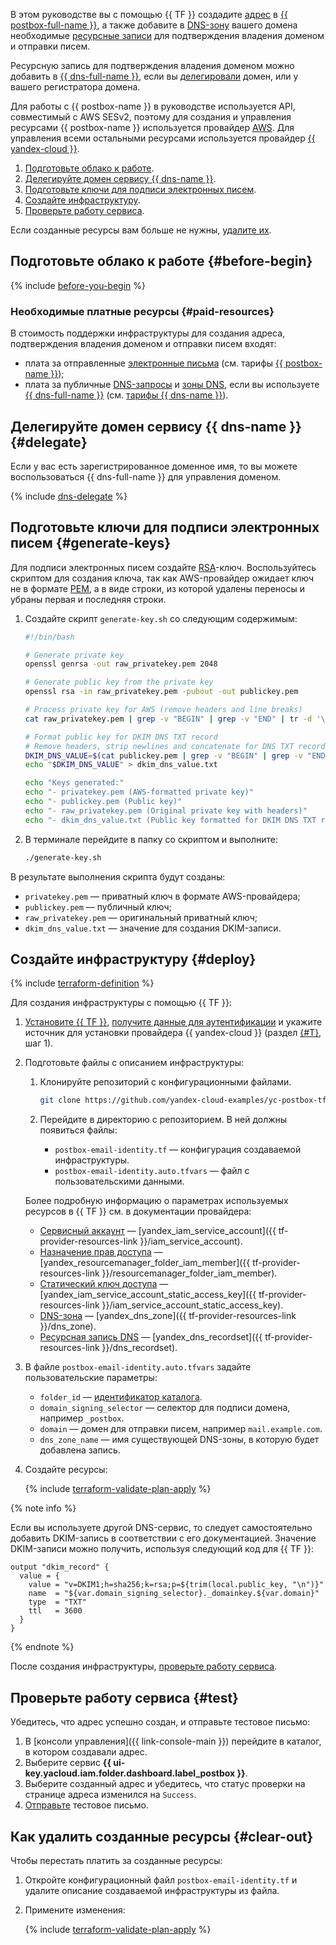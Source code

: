 

В этом руководстве вы с помощью {{ TF }} создадите [адрес](../../postbox/concepts/glossary.md#adress) в [{{ postbox-full-name }}](../../postbox/), а также добавите в [DNS-зону](../../dns/concepts/dns-zone.md) вашего домена необходимые [ресурсные записи](../../dns/concepts/resource-record.md#txt) для подтверждения владения доменом и отправки писем.

Ресурсную запись для подтверждения владения доменом можно добавить в [{{ dns-full-name }}](../../dns/), если вы [делегировали](#delegate) домен, или у вашего регистратора домена.

Для работы с {{ postbox-name }} в руководстве используется API, совместимый с AWS SESv2, поэтому для создания и управления ресурсами {{ postbox-name }} используется провайдер [AWS](https://github.com/hashicorp/terraform-provider-aws). Для управления всеми остальными ресурсами используется провайдер [{{ yandex-cloud }}](https://github.com/yandex-cloud/terraform-provider-yandex).

1. [Подготовьте облако к работе](#before-you-begin).
1. [Делегируйте домен сервису {{ dns-name }}](#delegate).
1. [Подготовьте ключи для подписи электронных писем](#generate-keys).
1. [Создайте инфраструктуру](#deploy).
1. [Проверьте работу сервиса](#test).

Если созданные ресурсы вам больше не нужны, [удалите их](#clear-out).


## Подготовьте облако к работе {#before-begin}

{% include [before-you-begin](../_tutorials_includes/before-you-begin.md) %}


### Необходимые платные ресурсы {#paid-resources}

В стоимость поддержки инфраструктуры для создания адреса, подтверждения владения доменом и отправки писем входят:
* плата за отправленные [электронные письма](../../postbox/concepts/index.md) (см. тарифы [{{ postbox-name }}](../../postbox/pricing.md));
* плата за публичные [DNS-запросы](../../glossary/dns.md) и [зоны DNS](../../dns/concepts/dns-zone.md), если вы используете [{{ dns-full-name }}](../../dns/) (см. [тарифы {{ dns-name }}](../../dns/pricing.md)).


## Делегируйте домен сервису {{ dns-name }} {#delegate}

Если у вас есть зарегистрированное доменное имя, то вы можете воспользоваться {{ dns-full-name }} для управления доменом.

{% include [dns-delegate](../_tutorials_includes/bind-domain-vm/dns-delegate.md) %}


## Подготовьте ключи для подписи электронных писем {#generate-keys}

Для подписи электронных писем создайте [RSA](https://ru.wikipedia.org/wiki/RSA)-ключ. Воспользуйтесь скриптом для создания ключа, так как AWS-провайдер ожидает ключ не в формате [PEM](https://ru.wikipedia.org/wiki/Почта_с_повышенной_секретностью), а в виде строки, из которой удалены переносы и убраны первая и последняя строки. 

1. Создайте скрипт `generate-key.sh` со следующим содержимым:

   ```bash
   #!/bin/bash

   # Generate private key
   openssl genrsa -out raw_privatekey.pem 2048

   # Generate public key from the private key
   openssl rsa -in raw_privatekey.pem -pubout -out publickey.pem

   # Process private key for AWS (remove headers and line breaks)
   cat raw_privatekey.pem | grep -v "BEGIN" | grep -v "END" | tr -d '\n' > privatekey.pem

   # Format public key for DKIM DNS TXT record
   # Remove headers, strip newlines and concatenate for DNS TXT record
   DKIM_DNS_VALUE=$(cat publickey.pem | grep -v "BEGIN" | grep -v "END" | tr -d '\n')
   echo "$DKIM_DNS_VALUE" > dkim_dns_value.txt

   echo "Keys generated:"
   echo "- privatekey.pem (AWS-formatted private key)"
   echo "- publickey.pem (Public key)"
   echo "- raw_privatekey.pem (Original private key with headers)"
   echo "- dkim_dns_value.txt (Public key formatted for DKIM DNS TXT record)"
   ```

1. В терминале перейдите в папку со скриптом и выполните:

   ```bash
   ./generate-key.sh
   ```

В результате выполнения скрипта будут созданы:
* `privatekey.pem` — приватный ключ в формате AWS-провайдера;
* `publickey.pem` — публичный ключ;
* `raw_privatekey.pem` — оригинальный приватный ключ;
* `dkim_dns_value.txt` — значение для создания DKIM-записи.


## Создайте инфраструктуру {#deploy}

{% include [terraform-definition](../_tutorials_includes/terraform-definition.md) %}

Для создания инфраструктуры с помощью {{ TF }}:
1. [Установите {{ TF }}](../../tutorials/infrastructure-management/terraform-quickstart.md#install-terraform), [получите данные для аутентификации](../../tutorials/infrastructure-management/terraform-quickstart.md#get-credentials) и укажите источник для установки провайдера {{ yandex-cloud }} (раздел [{#T}](../../tutorials/infrastructure-management/terraform-quickstart.md#configure-provider), шаг 1).
1. Подготовьте файлы с описанием инфраструктуры:

     1. Клонируйте репозиторий с конфигурационными файлами.

        ```bash
        git clone https://github.com/yandex-cloud-examples/yc-postbox-tf.git
        ```

     1. Перейдите в директорию с репозиторием. В ней должны появиться файлы:
        * `postbox-email-identity.tf` — конфигурация создаваемой инфраструктуры.
        * `postbox-email-identity.auto.tfvars` — файл с пользовательскими данными.

   Более подробную информацию о параметрах используемых ресурсов в {{ TF }} см. в документации провайдера:
   * [Сервисный аккаунт](../../iam/concepts/users/service-accounts.md) — [yandex_iam_service_account]({{ tf-provider-resources-link }}/iam_service_account).
   * [Назначение прав доступа](../../iam/concepts/access-control/roles.md) — [yandex_resourcemanager_folder_iam_member]({{ tf-provider-resources-link }}/resourcemanager_folder_iam_member).
   * [Статический ключ доступа](../../iam/concepts/authorization/access-key.md) — [yandex_iam_service_account_static_access_key]({{ tf-provider-resources-link }}/iam_service_account_static_access_key).
   * [DNS-зона](../../dns/concepts/dns-zone.md) — [yandex_dns_zone]({{ tf-provider-resources-link }}/dns_zone).
   * [Ресурсная запись DNS](../../dns/concepts/resource-record.md) — [yandex_dns_recordset]({{ tf-provider-resources-link }}/dns_recordset).

1. В файле `postbox-email-identity.auto.tfvars` задайте пользовательские параметры:
   * `folder_id` — [идентификатор каталога](../../resource-manager/operations/folder/get-id.md).
   * `domain_signing_selector` — селектор для подписи домена, например `_postbox`.
   * `domain` — домен для отправки писем, например `mail.example.com`.
   * `dns_zone_name` — имя существующей DNS-зоны, в которую будет добавлена запись.

1. Создайте ресурсы:

   {% include [terraform-validate-plan-apply](../_tutorials_includes/terraform-validate-plan-apply.md) %}

{% note info %}

Если вы используете другой DNS-сервис, то следует самостоятельно добавить DKIM-запись в соответствии с его документацией. Значение DKIM-записи можно получить, используя следующий код для {{ TF }}:

```hcl
output "dkim_record" {
  value = {
    value = "v=DKIM1;h=sha256;k=rsa;p=${trim(local.public_key, "\n")}"
    name  = "${var.domain_signing_selector}._domainkey.${var.domain}"
    type  = "TXT"
    ttl   = 3600
  }
}
```

{% endnote %}

После создания инфраструктуры, [проверьте работу сервиса](#test).


## Проверьте работу сервиса {#test}

Убедитесь, что адрес успешно создан, и отправьте тестовое письмо:
1. В [консоли управления]({{ link-console-main }}) перейдите в каталог, в котором создавали адрес.
1. Выберите сервис **{{ ui-key.yacloud.iam.folder.dashboard.label_postbox }}**.
1. Выберите созданный адрес и убедитесь, что статус проверки на странице адреса изменился на `Success`.
1. [Отправьте](../../postbox/operations/send-email.md) тестовое письмо.


## Как удалить созданные ресурсы {#clear-out}

Чтобы перестать платить за созданные ресурсы:

1. Откройте конфигурационный файл `postbox-email-identity.tf` и удалите описание создаваемой инфраструктуры из файла.
1. Примените изменения:

    {% include [terraform-validate-plan-apply](../_tutorials_includes/terraform-validate-plan-apply.md) %}
